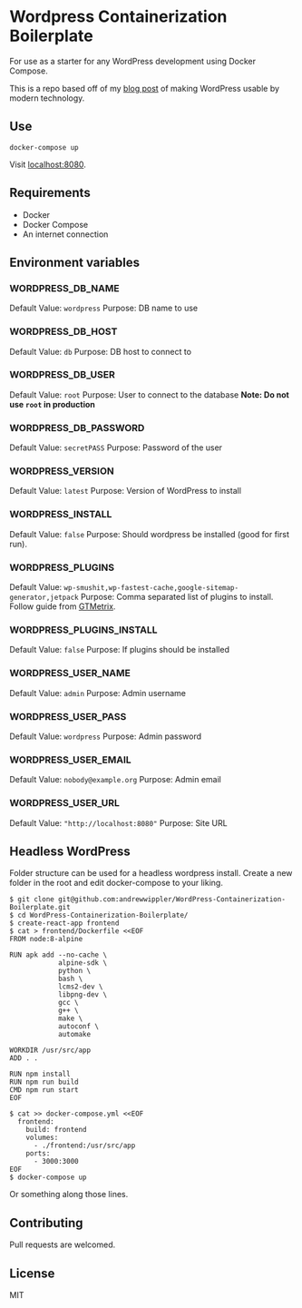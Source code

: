 # Wordpress Containerization Boilerplate

For use as a starter for any WordPress development using Docker Compose.

This is a repo based off of my [blog post](https://andrewwippler.com/2018/11/27/docker-izing-wordpress-for-kubernetes/) of making WordPress usable by modern technology.

## Use

```
docker-compose up
```
Visit [localhost:8080](http://localhost:8080/).

## Requirements

- Docker
- Docker Compose
- An internet connection

## Environment variables

### WORDPRESS_DB_NAME
Default Value: `wordpress`
Purpose: DB name to use

### WORDPRESS_DB_HOST
Default Value: `db`
Purpose: DB host to connect to

### WORDPRESS_DB_USER
Default Value: `root`
Purpose: User to connect to the database
**Note: Do not use `root` in production**

### WORDPRESS_DB_PASSWORD
Default Value: `secretPASS`
Purpose: Password of the user

### WORDPRESS_VERSION
Default Value: `latest`
Purpose: Version of WordPress to install

### WORDPRESS_INSTALL
Default Value: `false`
Purpose: Should wordpress be installed (good for first run).

### WORDPRESS_PLUGINS
Default Value: `wp-smushit,wp-fastest-cache,google-sitemap-generator,jetpack`
Purpose: Comma separated list of plugins to install. Follow guide from [GTMetrix](https://gtmetrix.com/wordpress-optimization-guide.html).

### WORDPRESS_PLUGINS_INSTALL
Default Value: `false`
Purpose: If plugins should be installed

### WORDPRESS_USER_NAME
Default Value: `admin`
Purpose: Admin username

### WORDPRESS_USER_PASS
Default Value: `wordpress`
Purpose: Admin password

### WORDPRESS_USER_EMAIL
Default Value: `nobody@example.org`
Purpose: Admin email

### WORDPRESS_USER_URL
Default Value: `"http://localhost:8080"`
Purpose: Site URL


## Headless WordPress

Folder structure can be used for a headless wordpress install. Create a new folder in the root and edit docker-compose to your liking.

```
$ git clone git@github.com:andrewwippler/WordPress-Containerization-Boilerplate.git
$ cd WordPress-Containerization-Boilerplate/
$ create-react-app frontend
$ cat > frontend/Dockerfile <<EOF
FROM node:8-alpine

RUN apk add --no-cache \
            alpine-sdk \
            python \
            bash \
            lcms2-dev \
            libpng-dev \
            gcc \
            g++ \
            make \
            autoconf \
            automake 
            
WORKDIR /usr/src/app
ADD . .

RUN npm install
RUN npm run build
CMD npm run start
EOF

$ cat >> docker-compose.yml <<EOF
  frontend:
    build: frontend
    volumes:
      - ./frontend:/usr/src/app
    ports:
      - 3000:3000
EOF
$ docker-compose up
```

Or something along those lines.

## Contributing

Pull requests are welcomed.

## License

MIT